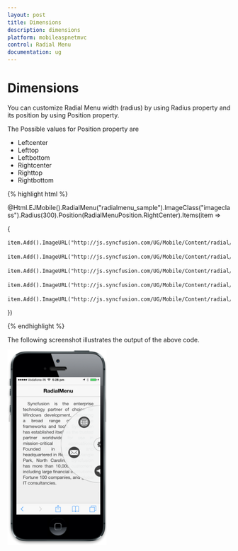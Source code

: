 ```yaml
---
layout: post
title: Dimensions
description: dimensions
platform: mobileaspnetmvc
control: Radial Menu
documentation: ug
---
```


# Dimensions

You can customize Radial Menu width (radius) by using Radius property and its position by using Position property.

The Possible values for Position property are

* Leftcenter
* Lefttop
* Leftbottom
* Rightcenter   
* Righttop
* Rightbottom


{% highlight html %}


@Html.EJMobile().RadialMenu("radialmenu_sample").ImageClass("imageclass").Radius(300).Position(RadialMenuPosition.RightCenter).Items(item =>

{

    item.Add().ImageURL("http://js.syncfusion.com/UG/Mobile/Content/radial/ios7/light/social.png");

    item.Add().ImageURL("http://js.syncfusion.com/UG/Mobile/Content/radial/ios7/light/music.png");

    item.Add().ImageURL("http://js.syncfusion.com/UG/Mobile/Content/radial/ios7/light/direction.png");

    item.Add().ImageURL("http://js.syncfusion.com/UG/Mobile/Content/radial/ios7/light/message.png");

    item.Add().ImageURL("http://js.syncfusion.com/UG/Mobile/Content/radial/ios7/light/browser.png");

})

<style>

    .imageclass {

            background: url("http://js.syncfusion.com/UG/Mobile/Content/radial/radialSettings.png");

            background-position: center;

            background-repeat: no-repeat;

        }

</style>

<script>

    function click(e) {

        $("#radialmenu_sample").ejmRadialMenu("menuHide");

    }

</script>

{% endhighlight %}


The following screenshot illustrates the output of the above code.

![](Dimensions_images/Dimensions_img1.png)



